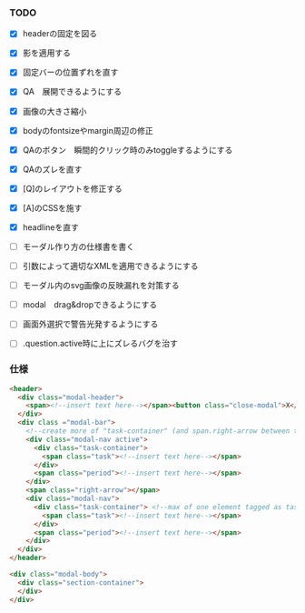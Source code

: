 ### TODO
- [x] headerの固定を図る
- [x] 影を適用する
- [x] 固定バーの位置ずれを直す
- [x] QA　展開できるようにする
- [x] 画像の大きさ縮小
- [x] bodyのfontsizeやmargin周辺の修正
- [x] QAのボタン　瞬間的クリック時のみtoggleするようにする
- [x] QAのズレを直す
- [x] [Q]のレイアウトを修正する
- [x] [A]のCSSを施す
- [x] headlineを直す
- [ ] モーダル作り方の仕様書を書く
- [ ] 引数によって適切なXMLを適用できるようにする
- [ ] モーダル内のsvg画像の反映漏れを対策する
- [ ] modal　drag&dropできるようにする
- [ ] 画面外選択で警告光発するようにする
- [ ] .question.active時に上にズレるバグを治す


### 仕様
~~~html
<header>
  <div class="modal-header">
    <span><!--insert text here--></span><button class="close-modal">X</button>
  </div>
  <div class ="modal-bar">
    <!--create more of "task-container" (and span.right-arrow between them) within "modal-bar" in need-->
    <div class="modal-nav active">
      <div class="task-container">
        <span class="task"><!--insert text here--></span>
      </div>
      <span class="period"><!--insert text here--></span>
    </div>
    <span class="right-arrow"></span>
    <div class="modal-nav">
      <div class="task-container"> <!--max of one element tagged as task-container should be set active simultaneously-->
        <span class="task"><!--insert text here--></span>
      </div>
      <span class="period"><!--insert text here--></span>
    </div>
  </div>
</header>

<div class="modal-body">
  <div class="section-container">
  </div>
</div>

~~~
